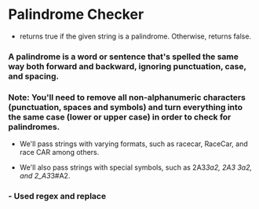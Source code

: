 # Palindrome Checker

- returns true if the given string is a palindrome. Otherwise, returns false.
### A palindrome is a word or sentence that's spelled the same way both forward and backward, ignoring punctuation, case, and spacing.

### Note: You'll need to remove all non-alphanumeric characters (punctuation, spaces and symbols) and turn everything into the same case (lower or upper case) in order to check for palindromes.

 - We'll pass strings with varying formats, such as racecar, RaceCar, and race CAR among others.

 - We'll also pass strings with special symbols, such as 2A3*3a2, 2A3 3a2, and 2_A3*3#A2.

### - Used regex and replace
